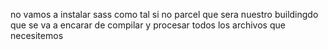 no vamos a instalar sass como tal si no parcel que sera nuestro buildingdo que se va a encarar de compilar y procesar todos los archivos que necesitemos 